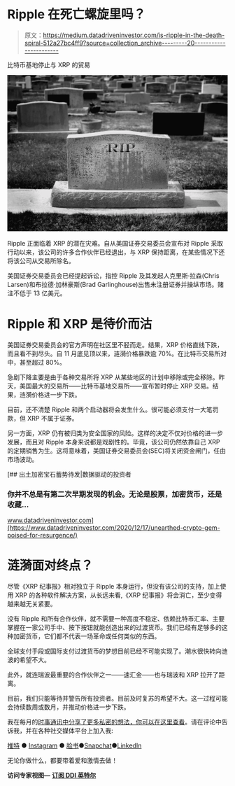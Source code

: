 # Ripple 在死亡螺旋里吗？

> 原文：<https://medium.datadriveninvestor.com/is-ripple-in-the-death-spiral-512a27bc4ff9?source=collection_archive---------20----------------------->

比特币基地停止与 XRP 的贸易

![](img/d8349e151357d6921dcb8a25b75c5fb9.png)

Ripple 正面临着 XRP 的潜在灾难。自从美国证券交易委员会宣布对 Ripple 采取行动以来，该公司的许多合作伙伴已经退出，与 XRP 保持距离，在某些情况下还将该公司从交易所除名。

美国证券交易委员会已经提起诉讼，指控 Ripple 及其发起人克里斯·拉森(Chris Larsen)和布拉德·加林豪斯(Brad Garlinghouse)出售未注册证券并操纵市场。赌注不低于 13 亿美元。

# Ripple 和 XRP 是待价而沽

美国证券交易委员会的官方声明在社区里不胫而走。结果，XRP 价格直线下跌，而且看不到尽头。自 11 月底见顶以来，涟漪价格暴跌逾 70%。在比特币交易所对中，甚至超过 80%。

急剧下降主要是由于各种交易所将 XRP 从某些地区的计划中移除或完全移除。昨天，美国最大的交易所——比特币基地交易所——宣布暂时停止 XRP 交易。结果，涟漪价格进一步下跌。

目前，还不清楚 Ripple 和两个启动器将会发生什么。很可能必须支付一大笔罚款，但 XRP 不属于证券。

另一方面，XRP 仍有被归类为安全国家的风险。这样的决定不仅对价格的进一步发展，而且对 Ripple 本身来说都是戏剧性的。毕竟，该公司仍然依靠自己 XRP 的定期销售为生。这将意味着，美国证券交易委员会(SEC)将关闭资金闸门，任由市场波动。

[](https://www.datadriveninvestor.com/2020/12/17/unearthed-crypto-gem-poised-for-resurgence/) [## 出土加密宝石蓄势待发|数据驱动的投资者

### 你并不总是有第二次早期发现的机会。无论是股票，加密货币，还是收藏…

www.datadriveninvestor.com](https://www.datadriveninvestor.com/2020/12/17/unearthed-crypto-gem-poised-for-resurgence/) 

# 涟漪面对终点？

尽管《XRP 纪事报》相对独立于 Ripple 本身运行，但没有该公司的支持，加上使用 XRP 的各种软件解决方案，从长远来看,《XRP 纪事报》将会消亡，至少变得越来越无关紧要。

没有 Ripple 和所有合作伙伴，就不需要一种高度不稳定、依赖比特币汇率、主要掌握在一家公司手中、按下按钮就能创造出来的过渡货币。我们已经有足够多的这种加密货币，它们都不代表一场革命或任何类似的东西。

全球支付手段或国际支付过渡货币的梦想目前已经不可能实现了。潮水很快转向涟波的希望不大。

此外，就连瑞波最重要的合作伙伴之一——速汇金——也与瑞波和 XRP 拉开了距离。

目前，我们只能等待并警告所有投资者。目前及时复苏的希望不大。这一过程可能会持续数周或数月，并推动价格进一步下跌。

我在每月的[时事通讯中分享了更多私密的想法，你可以在这里查看](https://mailchi.mp/bf8f8e8ed697/keep-in-touch-with-lukas)。请在评论中告诉我，并在各种社交媒体平台上加入我:

[推特](https://twitter.com/WiesfleckerL) ● [Instagram](https://www.instagram.com/lukaswiesflecker/) ● [脸书](https://www.facebook.com/lukaswiesfleckerr)●[Snapchat](https://www.snapchat.com/add/luggooo)●[LinkedIn](https://www.linkedin.com/in/lukas-wiesflecker-1b11251a5/)

无论你做什么，都要带着爱和激情去做！

**访问专家视图—** [**订阅 DDI 英特尔**](https://datadriveninvestor.com/ddi-intel)